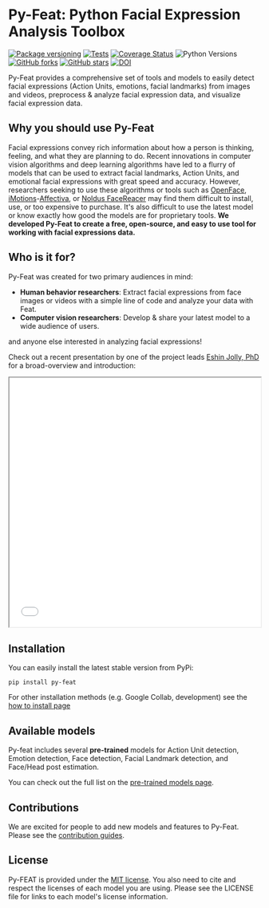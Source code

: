 Py-Feat: Python Facial Expression Analysis Toolbox
============================
[![Package versioning](https://img.shields.io/pypi/v/py-feat.svg)](https://pypi.org/project/py-feat/)
[![Tests](https://github.com/cosanlab/py-feat/actions/workflows/tests_and_docs.yml/badge.svg)](https://github.com/cosanlab/py-feat/actions/workflows/tests_and_docs.yml)
[![Coverage Status](https://coveralls.io/repos/github/cosanlab/py-feat/badge.svg?branch=master)](https://coveralls.io/github/cosanlab/py-feat?branch=master)
![Python Versions](https://img.shields.io/badge/python-3.6%20%7C%203.7%20%7C%203.8%20%7C%203.9-blue)
[![GitHub forks](https://img.shields.io/github/forks/cosanlab/py-feat)](https://github.com/cosanlab/py-feat/network)
[![GitHub stars](https://img.shields.io/github/stars/cosanlab/py-feat)](https://github.com/cosanlab/py-feat/stargazers)
[![DOI](https://zenodo.org/badge/118517740.svg)](https://zenodo.org/badge/latestdoi/118517740)


Py-Feat provides a comprehensive set of tools and models to easily detect facial expressions (Action Units, emotions, facial landmarks) from images and videos, preprocess & analyze facial expression data, and visualize facial expression data. 

## Why you should use Py-Feat
Facial expressions convey rich information about how a person is thinking, feeling, and what they are planning to do. Recent innovations in computer vision algorithms and deep learning algorithms have led to a flurry of models that can be used to extract facial landmarks, Action Units, and emotional facial expressions with great speed and accuracy. However, researchers seeking to use these algorithms or tools such as [OpenFace](https://github.com/TadasBaltrusaitis/OpenFace), [iMotions](https://imotions.com/)-[Affectiva](https://www.affectiva.com/science-resource/affdex-sdk-a-cross-platform-realtime-multi-face-expression-recognition-toolkit/), or [Noldus FaceReacer](https://www.noldus.com/facereader/) may find them difficult to install, use, or too expensive to purchase. It's also difficult to use the latest model or know exactly how good the models are for proprietary tools. **We developed Py-Feat to create a free, open-source, and easy to use tool for working with facial expressions data.**

## Who is it for? 
Py-Feat was created for two primary audiences in mind: 
- **Human behavior researchers**: Extract facial expressions from face images or videos with a simple line of code and analyze your data with Feat. 
- **Computer vision researchers**: Develop & share your latest model to a wide audience of users. 

and anyone else interested in analyzing facial expressions! 

Check out a recent presentation by one of the project leads [Eshin Jolly, PhD](https://eshinjolly.com/) for a broad-overview and introduction:

<iframe src="/prez.html" style="width: 100%; height: 500px"></iframe>


## Installation
You can easily install the latest stable version from PyPi:

```
pip install py-feat
```

For other installation methods (e.g. Google Collab, development) see the [how to install page](./installation.md)

## Available models
Py-feat includes several **pre-trained** models for Action Unit detection, Emotion detection, Face detection, Facial Landmark detection, and Face/Head post estimation. 

You can check out the full list on the [pre-trained models page](./models.md).

## Contributions 
We are excited for people to add new models and features to Py-Feat. Please see the [contribution guides](https://cosanlab.github.io/feat/content/contribute.html). 

## License 
Py-FEAT is provided under the  [MIT license](https://github.com/cosanlab/py-feat/blob/master/LICENSE). You also need to cite and respect the licenses of each model you are using. Please see the LICENSE file for links to each model's license information. 